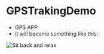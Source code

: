 # GPSTrakingDemo
- GPS APP
- it will become something like this:

![Sit back and relax](https://agrotecnica.altervista.org/wp-content/uploads/2022/11/Screenshot-2022-11-01-152928.png)

